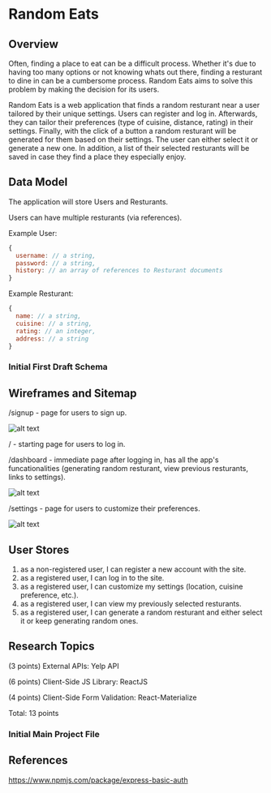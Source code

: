 # Random Eats

## Overview

Often, finding a place to eat can be a difficult process. Whether it's due to having too many options or not knowing whats out there, finding a resturant to dine in can be a cumbersome process. Random Eats aims to solve this problem by making the decision for its users.

Random Eats is a web application that finds a random resturant near a user tailored by their unique settings. Users can register and log in. Afterwards, they can tailor their preferences (type of cuisine, distance, rating) in their settings. Finally, with the click of a button a random resturant will be generated for them based on their settings. The user can either select it or generate a new one. In addition, a list of their selected resturants will be saved in case they find a place they especially enjoy.

## Data Model

The application will store Users and Resturants. 

Users can have multiple resturants (via references).

Example User:

```javascript
{
  username: // a string,
  password: // a string,
  history: // an array of references to Resturant documents
}
```

Example Resturant:

```javascript
{
  name: // a string,
  cuisine: // a string,
  rating: // an integer,
  address: // a string
}
```

### Initial First Draft Schema

## Wireframes and Sitemap

/signup - page for users to sign up.

![alt text](https://raw.githubusercontent.com/nyu-csci-ua-0480-001-003-fall-2018/ryanmargono-final-project/master/documentation/signup.JPG?token=Aa-PvAQpqGwyk-dEpGDGGhLzoG3SY-OJks5b6jCQwA%3D%3D)

/ - starting page for users to log in.

/dashboard - immediate page after logging in, has all the app's funcationalities (generating random resturant, view previous resturants, links to settings).

![alt text](https://raw.githubusercontent.com/nyu-csci-ua-0480-001-003-fall-2018/ryanmargono-final-project/master/documentation/home-and-dash.JPG?token=Aa-PvMzEgkMlSIwnRaGF4j6sni_qmOcHks5b6jBrwA%3D%3D)

/settings - page for users to customize their preferences.

![alt text](https://raw.githubusercontent.com/nyu-csci-ua-0480-001-003-fall-2018/ryanmargono-final-project/master/documentation/settings-and-sitemap.JPG?token=Aa-PvJW91lX3LgvQseU0rUIv-fOkdHX2ks5b6jB_wA%3D%3D)

## User Stores

1. as a non-registered user, I can register a new account with the site.
2. as a registered user, I can log in to the site.
3. as a registered user, I can customize my settings (location, cuisine preference, etc.).
4. as a registered user, I can view my previously selected resturants.
5. as a registered user, I can generate a random resturant and either select it or keep generating random ones.

## Research Topics

(3 points) External APIs: Yelp API 

(6 points) Client-Side JS Library: ReactJS

(4 points) Client-Side Form Validation: React-Materialize

Total: 13 points

### Initial Main Project File

## References

https://www.npmjs.com/package/express-basic-auth